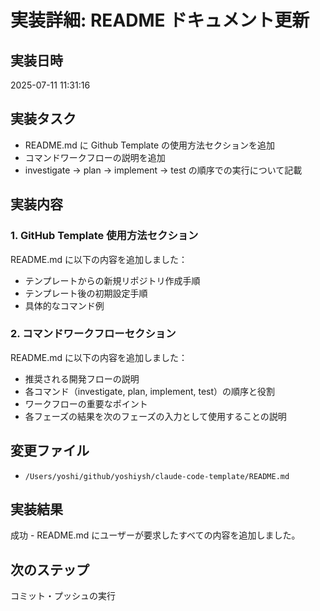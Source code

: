 # 実装詳細: README ドキュメント更新

## 実装日時
2025-07-11 11:31:16

## 実装タスク
- README.md に Github Template の使用方法セクションを追加
- コマンドワークフローの説明を追加
- investigate → plan → implement → test の順序での実行について記載

## 実装内容

### 1. GitHub Template 使用方法セクション
README.md に以下の内容を追加しました：
- テンプレートからの新規リポジトリ作成手順
- テンプレート後の初期設定手順
- 具体的なコマンド例

### 2. コマンドワークフローセクション
README.md に以下の内容を追加しました：
- 推奨される開発フローの説明
- 各コマンド（investigate, plan, implement, test）の順序と役割
- ワークフローの重要なポイント
- 各フェーズの結果を次のフェーズの入力として使用することの説明

## 変更ファイル
- `/Users/yoshi/github/yoshiysh/claude-code-template/README.md`

## 実装結果
成功 - README.md にユーザーが要求したすべての内容を追加しました。

## 次のステップ
コミット・プッシュの実行